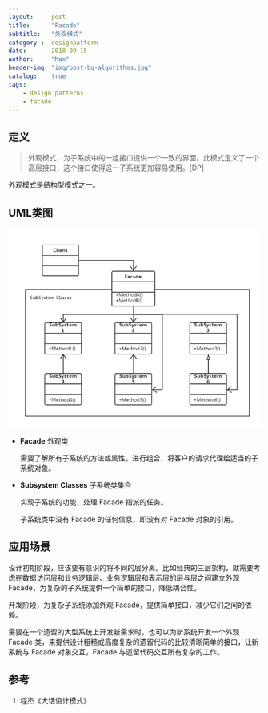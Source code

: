 ```yaml
---
layout:     post
title:      "Facade"
subtitle:   "外观模式"
category :  designpattern
date:       2018-09-15
author:     "Max"
header-img: "img/post-bg-algorithms.jpg"
catalog:    true
tags:
    - design patterns
    - facade
---
```



## 定义

> 外观模式，为子系统中的一组接口提供一个一致的界面。此模式定义了一个高层接口，这个接口使得这一子系统更加容易使用。[DP]

外观模式是结构型模式之一。

## UML类图

![facadepattern](/img/in-post/designpatterns/facade.jpg)

* **Facade** 外观类
    
    需要了解所有子系统的方法或属性，进行组合，将客户的请求代理给适当的子系统对象。

* **Subsystem Classes** 子系统类集合
    
    实现子系统的功能，处理 Facade 指派的任务。

    子系统类中没有 Facade 的任何信息，即没有对 Facade 对象的引用。


## 应用场景

设计初期阶段，应该要有意识的将不同的层分离。比如经典的三层架构，就需要考虑在数据访问层和业务逻辑层、业务逻辑层和表示层的层与层之间建立外观 Facade，为复杂的子系统提供一个简单的接口，降低耦合性。

开发阶段，为复杂子系统添加外观 Facade，提供简单接口，减少它们之间的依赖。

需要在一个遗留的大型系统上开发新需求时，也可以为新系统开发一个外观 Facade 类，来提供设计粗糙或高度复杂的遗留代码的比较清晰简单的接口，让新系统与 Facade 对象交互，Facade 与遗留代码交互所有复杂的工作。

## 参考

1. 程杰《大话设计模式》


